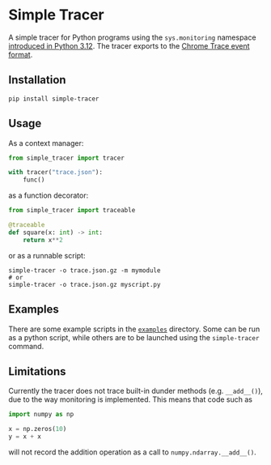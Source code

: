 # Simple Tracer

A simple tracer for Python programs using the `sys.monitoring` namespace
[introduced in Python
3.12](https://docs.python.org/3/whatsnew/3.12.html#pep-669-low-impact-monitoring-for-cpython).
The tracer exports to the [Chrome Trace event
format](https://docs.google.com/document/d/1CvAClvFfyA5R-PhYUmn5OOQtYMH4h6I0nSsKchNAySU/preview).

## Installation

```shell
pip install simple-tracer
```

## Usage

As a context manager:

```python
from simple_tracer import tracer

with tracer("trace.json"):
    func()
```

as a function decorator:

```python
from simple_tracer import traceable

@traceable
def square(x: int) -> int:
    return x**2
```

or as a runnable script:

```shell
simple-tracer -o trace.json.gz -m mymodule
# or
simple-tracer -o trace.json.gz myscript.py
```

## Examples

There are some example scripts in the [`examples`](examples) directory. Some
can be run as a python script, while others are to be launched using the
`simple-tracer` command.

## Limitations

Currently the tracer does not trace built-in dunder methods (e.g. `__add__()`),
due to the way monitoring is implemented. This means that code such as

```python
import numpy as np

x = np.zeros(10)
y = x + x
```

will not record the addition operation as a call to `numpy.ndarray.__add__()`.
